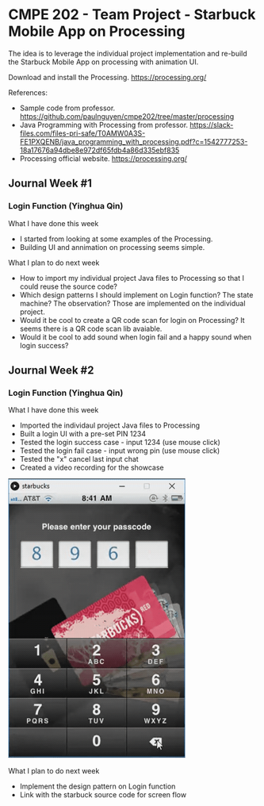 # CMPE 202 - Team Project - Starbuck Mobile App on Processing

The idea is to leverage the individual project implementation and re-build the Starbuck Mobile App on processing with animation UI. 

Download and install the Processing. https://processing.org/

References:
- Sample code from professor. https://github.com/paulnguyen/cmpe202/tree/master/processing
- Java Programming with Processing from professor. https://slack-files.com/files-pri-safe/T0AMW0A3S-FE1PXQENB/java_programming_with_processing.pdf?c=1542777253-18a17676a94dbe8e972df65fdb4a86d335ebf835
- Processing official website.   https://processing.org/

## Journal Week #1

### Login Function (Yinghua Qin)

What I have done this week

- I started from looking at some examples of the Processing. 
- Building UI and annimation on processing seems simple. 

What I plan to do next week

- How to import my individual project Java files to Processing so that I could reuse the source code? 
- Which design patterns I should implement on Login function? The state machine? The observation? Those are implemented on the individual project. 
- Would it be cool to create a QR code scan for login on Processing? It seems there is a QR code scan lib avaiable. 
- Would it be cool to add sound when login fail and a happy sound when login success? 

## Journal Week #2

### Login Function (Yinghua Qin)

What I have done this week

- Imported the individaul project Java files to Processing
- Built a login UI with a pre-set PIN 1234
- Tested the login success case - input 1234 (use mouse click)
- Tested the login fail case - input wrong pin (use mouse click)
- Tested the "x" cancel last input chat
- Created a video recording for the showcase

![](https://github.com/nguyensjsu/fa18-202-mystic/blob/master/yinghua_qin/GifMaker_20181120214214887.gif)

What I plan to do next week

- Implement the design pattern on Login function
- Link with the starbuck source code for screen flow

